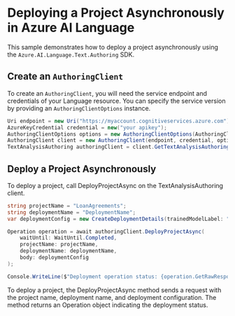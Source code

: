 # Deploying a Project Asynchronously in Azure AI Language

This sample demonstrates how to deploy a project asynchronously using the `Azure.AI.Language.Text.Authoring` SDK.

## Create an `AuthoringClient`

To create an `AuthoringClient`, you will need the service endpoint and credentials of your Language resource. You can specify the service version by providing an `AuthoringClientOptions` instance.

```C# Snippet:CreateTextAuthoringClientForSpecificApiVersion
Uri endpoint = new Uri("https://myaccount.cognitiveservices.azure.com");
AzureKeyCredential credential = new("your apikey");
AuthoringClientOptions options = new AuthoringClientOptions(AuthoringClientOptions.ServiceVersion.V2024_11_15_Preview);
AuthoringClient client = new AuthoringClient(endpoint, credential, options);
TextAnalysisAuthoring authoringClient = client.GetTextAnalysisAuthoringClient();
```

## Deploy a Project Asynchronously

To deploy a project, call DeployProjectAsync on the TextAnalysisAuthoring client.

```C# Snippet:Sample10_TextAuthoring_DeployProjectAsync
string projectName = "LoanAgreements";
string deploymentName = "DeploymentName";
var deploymentConfig = new CreateDeploymentDetails(trainedModelLabel: "29886710a2ae49259d62cffca977db66");

Operation operation = await authoringClient.DeployProjectAsync(
    waitUntil: WaitUntil.Completed,
    projectName: projectName,
    deploymentName: deploymentName,
    body: deploymentConfig
);

Console.WriteLine($"Deployment operation status: {operation.GetRawResponse().Status}");
```

To deploy a project, the DeployProjectAsync method sends a request with the project name, deployment name, and deployment configuration. The method returns an Operation object indicating the deployment status.
